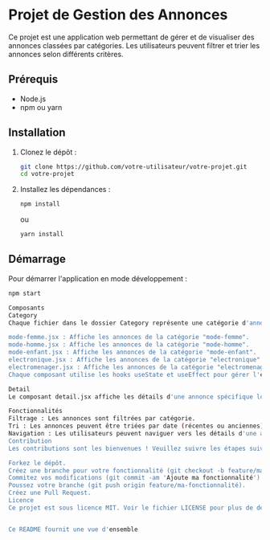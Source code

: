 # Projet de Gestion des Annonces

Ce projet est une application web permettant de gérer et de visualiser des annonces classées par catégories. Les utilisateurs peuvent filtrer et trier les annonces selon différents critères.

## Prérequis

- Node.js
- npm ou yarn

## Installation

1. Clonez le dépôt :
    ```bash
    git clone https://github.com/votre-utilisateur/votre-projet.git
    cd votre-projet
    ```

2. Installez les dépendances :
    ```bash
    npm install
    ```
    ou
    ```bash
    yarn install
    ```

## Démarrage

Pour démarrer l'application en mode développement :
```bash
npm start

Composants
Category
Chaque fichier dans le dossier Category représente une catégorie d'annonces spécifique. Les composants suivants sont disponibles :

mode-femme.jsx : Affiche les annonces de la catégorie "mode-femme".
mode-homme.jsx : Affiche les annonces de la catégorie "mode-homme".
mode-enfant.jsx : Affiche les annonces de la catégorie "mode-enfant".
electronique.jsx : Affiche les annonces de la catégorie "electronique".
electromenager.jsx : Affiche les annonces de la catégorie "electromenager".
Chaque composant utilise les hooks useState et useEffect pour gérer l'état local et les effets secondaires. Les annonces peuvent être triées par date (récentes ou anciennes) et par prix (croissant ou décroissant).

Detail
Le composant detail.jsx affiche les détails d'une annonce spécifique lorsque l'utilisateur clique sur une annonce dans une des catégories.

Fonctionnalités
Filtrage : Les annonces sont filtrées par catégorie.
Tri : Les annonces peuvent être triées par date (récentes ou anciennes) et par prix (croissant ou décroissant).
Navigation : Les utilisateurs peuvent naviguer vers les détails d'une annonce en cliquant dessus.
Contribution
Les contributions sont les bienvenues ! Veuillez suivre les étapes suivantes pour contribuer :

Forkez le dépôt.
Créez une branche pour votre fonctionnalité (git checkout -b feature/ma-fonctionnalité).
Commitez vos modifications (git commit -am 'Ajoute ma fonctionnalité').
Poussez votre branche (git push origin feature/ma-fonctionnalité).
Créez une Pull Request.
Licence
Ce projet est sous licence MIT. Voir le fichier LICENSE pour plus de détails.


Ce README fournit une vue d'ensemble
